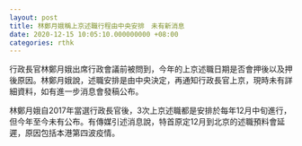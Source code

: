 ```yaml
---
layout: post
title: 林鄭月娥稱上京述職行程由中央安排　未有新消息
date: 2020-12-15 10:05:10.000000000 +08:00
categories: rthk
---
```


行政長官林鄭月娥出席行政會議前被問到，今年的上京述職日期是否會押後以及押後原因。林鄭月娥說，述職安排是由中央決定，再通知行政長官上京，現時未有詳細資料，如有進一步消息會發稿公布。

林鄭月娥自2017年當選行政長官後，3次上京述職都是安排於每年12月中旬進行，但今年至今未有公布。有傳媒引述消息說，特首原定12月到北京的述職預料會延遲，原因包括本港第四波疫情。
